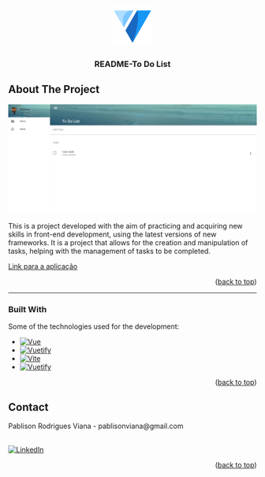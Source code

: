
<a name="readme-top"></a>

<!-- PROJECT TODOLIST -->
<br />
<div align="center">
  <a>
    <img src="./src/assets/logo.png" alt="Logo" width="80" height="80">
  </a>

  <h3 align="center">README-To Do List</h3>
</div>

<!-- ABOUT THE PROJECT -->
## About The Project

[![Product Name Screen Shot][screenshot]](https://to-do-list-pablison.netlify.app/)

This is a project developed with the aim of practicing and acquiring new skills in front-end development, using the latest versions of new frameworks. 
It is a project that allows for the creation and manipulation of tasks, helping with the management of tasks to be completed.

<a href="https://to-do-list-pablison.netlify.app/">Link para a aplicação</a> 

<p align="right">(<a href="#readme-top">back to top</a>)</p>

<hr>

### Built With

Some of the technologies used for the development:

* [![Vue][Vue-shield]][Vue-url]
* [![Vuetify][Vuetify-shield]][Vuetify-url]
* [![Vite][Vite-shield]][Vite-url]
* [![Vuetify][Netlify-shield]][Netlify-url]


<p align="right">(<a href="#readme-top">back to top</a>)</p>


<!-- CONTACT -->
## Contact
<div align="left">
Pablison Rodrigues Viana - pablisonviana@gmail.com
<br><br>

[![LinkedIn][LinkedIn-shield]][Linkedin-url]

<p align="right">(<a href="#readme-top">back to top</a>)</p>

</div>




<!-- MARKDOWN LINKS & IMAGES -->
[screenshot]: ./src/assets/todolist.JPG

[Vue-shield]: https://img.shields.io/badge/Vue.js-35495E?style=for-the-badge&logo=vuedotjs&logoColor=4FC08D
[Vue-url]: https://vuejs.org/
[Vuetify-url]: https://vuetifyjs.com
[Vuetify-shield]: https://img.shields.io/badge/Vuetify-1867C0?style=for-the-badge&logo=vuetify&logoColor=AEDDFF
[Vite-url]: https://vitejs.dev
[Vite-shield]: https://img.shields.io/badge/vite-%23646CFF.svg?style=for-the-badge&logo=vite&logoColor=white
[Netlify-url]: https://www.netlify.com/
[Netlify-shield]: https://img.shields.io/badge/netlify-%23000000.svg?style=for-the-badge&logo=netlify&logoColor=#00C7B7

[Linkedin-url]: https://www.linkedin.com/in/pablisonrodrigues
[Linkedin-shield]: https://img.shields.io/badge/linkedin-%230077B5.svg?style=for-the-badge&logo=linkedin&logoColor=white